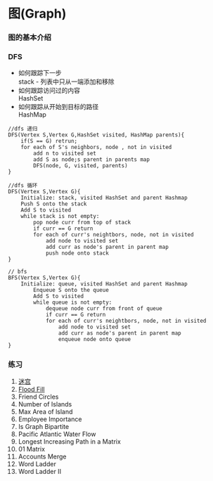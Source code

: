 # 图(Graph)  
### 图的基本介绍

### DFS
* 如何跟踪下一步  
 stack - 列表中只从一端添加和移除
* 如何跟踪访问过的内容  
  HashSet
* 如何跟踪从开始到目标的路径  
  HashMap
```
//dfs 递归
DFS(Vertex S,Vertex G,HashSet visited, HashMap parents){
    if(S == G) retrun;
    for each of S's neighbors, node , not in visited
        add n to visited set
        add S as node;s parent in parents map
        DFS(node, G, visited, parents)
}

//dfs 循环
DFS(Vertex S,Vertex G){
    Initialize: stack, visited HashSet and parent Hashmap
    Push S onto the stack
    Add S to visited
    while stack is not empty:
        pop node curr from top of stack
        if curr == G return
        for each of curr's neightbors, node, not in visited
            add node to visited set
            add curr as node's parent in parent map
            push node onto stack 
}

// bfs
BFS(Vertex S,Vertex G){
    Initialize: queue, visited HashSet and parent Hashmap
        Enqueue S onto the queue
        Add S to visited
        while queue is not empty:
            dequeue node curr from front of queue
            if curr == G return
            for each of curr's neightbors, node, not in visited
                add node to visited set
                add curr as node's parent in parent map
                enqueue node onto queue 
}
```

### 练习
1. [迷宫](TheMaze.java)
2. [Flood Fill](FloodFill.java)
3. Friend Circles
4. Number of Islands
5. Max Area of lsland
6. Employee Importance
7. Is Graph Bipartite
8. Pacific Atlantic Water Flow
9. Longest Increasing Path in a Matrix
10. 01 Matrix
11. Accounts Merge
12. Word Ladder
13. Word Ladder II

